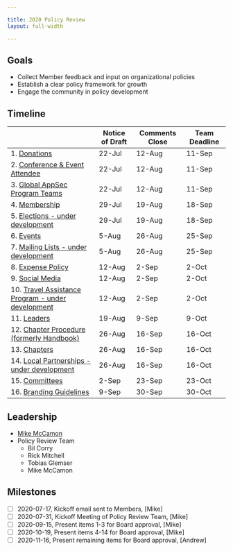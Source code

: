 ```yaml
---

title: 2020 Policy Review
layout: full-width

---
```


## Goals

* Collect Member feedback and input on organizational policies
* Establish a clear policy framework for growth
* Engage the community in policy development

## Timeline

|   | Notice of Draft | Comments Close | Team Deadline |
| --- | --- | --- | --- |
|  1. [Donations](/www-policy/operational/donations) | 22-Jul | 12-Aug | 11-Sep |
|  2. [Conference & Event Attendee](/www-policy/operational/conferences-events) | 22-Jul | 12-Aug | 11-Sep |
|  3. [Global AppSec Program Teams](/www-policy/operational/program-team) | 22-Jul | 12-Aug | 11-Sep |
|  4. [Membership](/www-policy/operational/membership) | 29-Jul | 19-Aug | 18-Sep |
|  5. [Elections - under development]() | 29-Jul | 19-Aug | 18-Sep |
|  6. [Events](/www-policy/operational/events) | 5-Aug | 26-Aug | 25-Sep |
|  7. [Mailing Lists - under development]() | 5-Aug | 26-Aug | 25-Sep |
|  8. [Expense Policy](/www-policy/operational/expense-reimbursement) | 12-Aug | 2-Sep | 2-Oct |
|  9. [Social Media](/www-policy/operational/social-media) | 12-Aug | 2-Sep | 2-Oct |
|  10. [Travel Assistance Program - under development]() | 12-Aug | 2-Sep | 2-Oct |
|  11. [Leaders](/www-policy/operational/leader) | 19-Aug | 9-Sep | 9-Oct |
|  12. [Chapter Procedure (formerly Handbook)](/www-policy/guidebook/chapter-leader) | 26-Aug | 16-Sep | 16-Oct |
|  13. [Chapters](/www-policy/operational/chapters) | 26-Aug | 16-Sep | 16-Oct |
|  14. [Local Partnerships - under development]() | 26-Aug | 16-Sep | 16-Oct |
|  15. [Committees](/www-policy/operational/committees) | 2-Sep | 23-Sep | 23-Oct |
|  16. [Branding Guidelines](/www-policy/operational/branding) | 9-Sep | 30-Sep | 30-Oct |

## Leadership
* [Mike McCamon](mailto:mike.mccamon@owasp.com?subject=Policy%20Review)
* Policy Review Team 
  * Bil Corry
  * Rick Mitchell
  * Tobias Glemser
  * Mike McCamon
  
## Milestones

- [ ] 2020-07-17, Kickoff email sent to Members, [Mike]
- [ ] 2020-07-31, Kickoff Meeting of Policy Review Team, [Mike]
- [ ] 2020-09-15, Present items 1-3 for Board approval, [Mike]
- [ ] 2020-10-19, Present items 4-14 for Board approval, [Mike]
- [ ] 2020-11-16, Present remaining items for Board approval, [Andrew]
